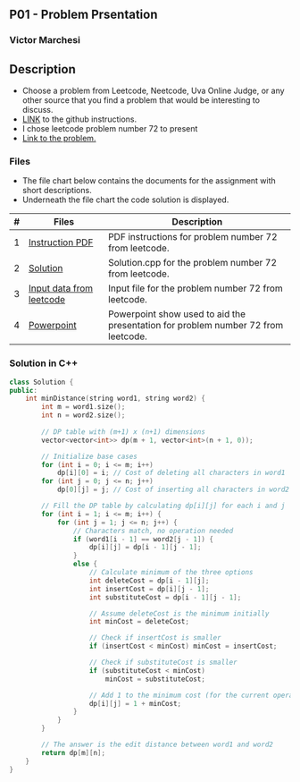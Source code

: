 ## P01 - Problem Prsentation
### Victor Marchesi

## Description

- Choose a problem from Leetcode, Neetcode, Uva Online Judge, or any other source that you find a problem that would be interesting to discuss.
- [LINK](https://github.com/rugbyprof/4883-Programming_Techniques/tree/master/Assignments/12-P01) to the github instructions.
- I chose leetcode problem number 72 to present
- [Link to the problem.](https://leetcode.com/problems/edit-distance/description/)

### Files
- The file chart below contains the documents for the assignment with short descriptions.
- Underneath the file chart the code solution is displayed.

|   #   | Files    | Description                      |
| :---: | -------- | -------------------------------- |
|  1  | [Instruction PDF](./p72.pdf) | PDF instructions for problem number 72 from leetcode. |
|  2  | [Solution](./solution.cpp) | Solution.cpp for the problem number 72 from leetcode. |
|  3  | [Input data from leetcode](./input.txt) | Input file for the problem number 72 from leetcode. |
|  4  | [Powerpoint](./p72_VM.ppsx) | Powerpoint show used to aid the presentation for problem number 72 from leetcode. |

### Solution in C++
```c++
class Solution {
public:
    int minDistance(string word1, string word2) {
        int m = word1.size();
        int n = word2.size();
        
        // DP table with (m+1) x (n+1) dimensions
        vector<vector<int>> dp(m + 1, vector<int>(n + 1, 0));

        // Initialize base cases
        for (int i = 0; i <= m; i++) 
            dp[i][0] = i; // Cost of deleting all characters in word1
        for (int j = 0; j <= n; j++)
            dp[0][j] = j; // Cost of inserting all characters in word2

        // Fill the DP table by calculating dp[i][j] for each i and j
        for (int i = 1; i <= m; i++) {
            for (int j = 1; j <= n; j++) {
                // Characters match, no operation needed
                if (word1[i - 1] == word2[j - 1]) {
                    dp[i][j] = dp[i - 1][j - 1];
                }
                else {
                    // Calculate minimum of the three options
                    int deleteCost = dp[i - 1][j];
                    int insertCost = dp[i][j - 1];
                    int substituteCost = dp[i - 1][j - 1];

                    // Assume deleteCost is the minimum initially
                    int minCost = deleteCost;

                    // Check if insertCost is smaller
                    if (insertCost < minCost) minCost = insertCost;

                    // Check if substituteCost is smaller
                    if (substituteCost < minCost) 
                        minCost = substituteCost;

                    // Add 1 to the minimum cost (for the current operation) and store in dp[i][j]
                    dp[i][j] = 1 + minCost;
                }
            }
        }

        // The answer is the edit distance between word1 and word2
        return dp[m][n];
    }
}
```